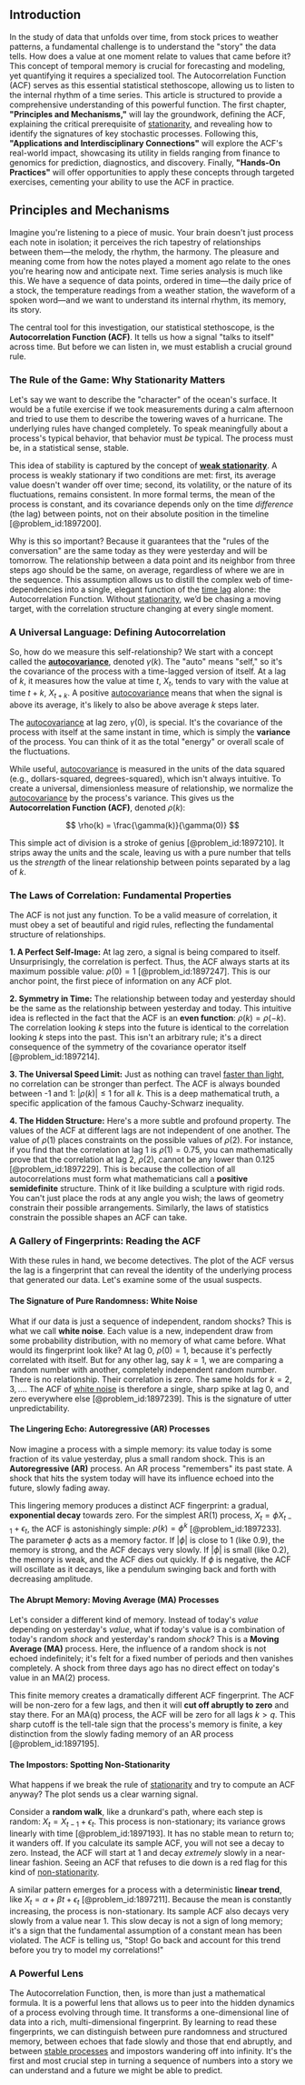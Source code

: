 ## Introduction
In the study of data that unfolds over time, from stock prices to weather patterns, a fundamental challenge is to understand the "story" the data tells. How does a value at one moment relate to values that came before it? This concept of temporal memory is crucial for forecasting and modeling, yet quantifying it requires a specialized tool. The Autocorrelation Function (ACF) serves as this essential statistical stethoscope, allowing us to listen to the internal rhythm of a time series. This article is structured to provide a comprehensive understanding of this powerful function. The first chapter, **"Principles and Mechanisms,"** will lay the groundwork, defining the ACF, explaining the critical prerequisite of [stationarity](@article_id:143282), and revealing how to identify the signatures of key stochastic processes. Following this, **"Applications and Interdisciplinary Connections"** will explore the ACF's real-world impact, showcasing its utility in fields ranging from finance to genomics for prediction, diagnostics, and discovery. Finally, **"Hands-On Practices"** will offer opportunities to apply these concepts through targeted exercises, cementing your ability to use the ACF in practice.

## Principles and Mechanisms

Imagine you're listening to a piece of music. Your brain doesn't just process each note in isolation; it perceives the rich tapestry of relationships between them—the melody, the rhythm, the harmony. The pleasure and meaning come from how the notes played a moment ago relate to the ones you're hearing now and anticipate next. Time series analysis is much like this. We have a sequence of data points, ordered in time—the daily price of a stock, the temperature readings from a weather station, the waveform of a spoken word—and we want to understand its internal rhythm, its memory, its story.

The central tool for this investigation, our statistical stethoscope, is the **Autocorrelation Function (ACF)**. It tells us how a signal "talks to itself" across time. But before we can listen in, we must establish a crucial ground rule.

### The Rule of the Game: Why Stationarity Matters

Let's say we want to describe the "character" of the ocean's surface. It would be a futile exercise if we took measurements during a calm afternoon and tried to use them to describe the towering waves of a hurricane. The underlying rules have changed completely. To speak meaningfully about a process's typical behavior, that behavior must *be* typical. The process must be, in a statistical sense, stable.

This idea of stability is captured by the concept of **[weak stationarity](@article_id:170710)**. A process is weakly stationary if two conditions are met: first, its average value doesn't wander off over time; second, its volatility, or the nature of its fluctuations, remains consistent. In more formal terms, the mean of the process is constant, and its covariance depends only on the time *difference* (the lag) between points, not on their absolute position in the timeline [@problem_id:1897200].

Why is this so important? Because it guarantees that the "rules of the conversation" are the same today as they were yesterday and will be tomorrow. The relationship between a data point and its neighbor from three steps ago should be the same, on average, regardless of where we are in the sequence. This assumption allows us to distill the complex web of time-dependencies into a single, elegant function of the [time lag](@article_id:266618) alone: the Autocorrelation Function. Without [stationarity](@article_id:143282), we’d be chasing a moving target, with the correlation structure changing at every single moment.

### A Universal Language: Defining Autocorrelation

So, how do we measure this self-relationship? We start with a concept called the **[autocovariance](@article_id:269989)**, denoted $\gamma(k)$. The "auto" means "self," so it's the covariance of the process with a time-lagged version of itself. At a lag of $k$, it measures how the value at time $t$, $X_t$, tends to vary with the value at time $t+k$, $X_{t+k}$. A positive [autocovariance](@article_id:269989) means that when the signal is above its average, it's likely to also be above average $k$ steps later.

The [autocovariance](@article_id:269989) at lag zero, $\gamma(0)$, is special. It's the covariance of the process with itself at the same instant in time, which is simply the **variance** of the process. You can think of it as the total "energy" or overall scale of the fluctuations.

While useful, [autocovariance](@article_id:269989) is measured in the units of the data squared (e.g., dollars-squared, degrees-squared), which isn't always intuitive. To create a universal, dimensionless measure of relationship, we normalize the [autocovariance](@article_id:269989) by the process's variance. This gives us the **Autocorrelation Function (ACF)**, denoted $\rho(k)$:

$$
\rho(k) = \frac{\gamma(k)}{\gamma(0)}
$$

This simple act of division is a stroke of genius [@problem_id:1897210]. It strips away the units and the scale, leaving us with a pure number that tells us the *strength* of the linear relationship between points separated by a lag of $k$.

### The Laws of Correlation: Fundamental Properties

The ACF is not just any function. To be a valid measure of correlation, it must obey a set of beautiful and rigid rules, reflecting the fundamental structure of relationships.

**1. A Perfect Self-Image:** At lag zero, a signal is being compared to itself. Unsurprisingly, the correlation is perfect. Thus, the ACF always starts at its maximum possible value: $\rho(0) = 1$ [@problem_id:1897247]. This is our anchor point, the first piece of information on any ACF plot.

**2. Symmetry in Time:** The relationship between today and yesterday should be the same as the relationship between yesterday and today. This intuitive idea is reflected in the fact that the ACF is an **even function**: $\rho(k) = \rho(-k)$. The correlation looking $k$ steps into the future is identical to the correlation looking $k$ steps into the past. This isn't an arbitrary rule; it's a direct consequence of the symmetry of the covariance operator itself [@problem_id:1897214].

**3. The Universal Speed Limit:** Just as nothing can travel [faster than light](@article_id:181765), no correlation can be stronger than perfect. The ACF is always bounded between -1 and 1: $|\rho(k)| \le 1$ for all $k$. This is a deep mathematical truth, a specific application of the famous Cauchy-Schwarz inequality.

**4. The Hidden Structure:** Here's a more subtle and profound property. The values of the ACF at different lags are not independent of one another. The value of $\rho(1)$ places constraints on the possible values of $\rho(2)$. For instance, if you find that the correlation at lag 1 is $\rho(1) = 0.75$, you can mathematically prove that the correlation at lag 2, $\rho(2)$, cannot be any lower than $0.125$ [@problem_id:1897229]. This is because the collection of all autocorrelations must form what mathematicians call a **positive semidefinite** structure. Think of it like building a sculpture with rigid rods. You can't just place the rods at any angle you wish; the laws of geometry constrain their possible arrangements. Similarly, the laws of statistics constrain the possible shapes an ACF can take.

### A Gallery of Fingerprints: Reading the ACF

With these rules in hand, we become detectives. The plot of the ACF versus the lag is a fingerprint that can reveal the identity of the underlying process that generated our data. Let's examine some of the usual suspects.

#### The Signature of Pure Randomness: White Noise

What if our data is just a sequence of independent, random shocks? This is what we call **white noise**. Each value is a new, independent draw from some probability distribution, with no memory of what came before. What would its fingerprint look like? At lag 0, $\rho(0)=1$, because it's perfectly correlated with itself. But for any other lag, say $k=1$, we are comparing a random number with another, completely independent random number. There is no relationship. Their correlation is zero. The same holds for $k=2, 3, \ldots$. The ACF of [white noise](@article_id:144754) is therefore a single, sharp spike at lag 0, and zero everywhere else [@problem_id:1897239]. This is the signature of utter unpredictability.

#### The Lingering Echo: Autoregressive (AR) Processes

Now imagine a process with a simple memory: its value today is some fraction of its value yesterday, plus a small random shock. This is an **Autoregressive (AR)** process. An AR process "remembers" its past state. A shock that hits the system today will have its influence echoed into the future, slowly fading away.

This lingering memory produces a distinct ACF fingerprint: a gradual, **exponential decay** towards zero. For the simplest AR(1) process, $X_t = \phi X_{t-1} + \epsilon_t$, the ACF is astonishingly simple: $\rho(k) = \phi^k$ [@problem_id:1897233]. The parameter $\phi$ acts as a memory factor. If $|\phi|$ is close to 1 (like 0.9), the memory is strong, and the ACF decays very slowly. If $|\phi|$ is small (like 0.2), the memory is weak, and the ACF dies out quickly. If $\phi$ is negative, the ACF will oscillate as it decays, like a pendulum swinging back and forth with decreasing amplitude.

#### The Abrupt Memory: Moving Average (MA) Processes

Let's consider a different kind of memory. Instead of today's *value* depending on yesterday's *value*, what if today's value is a combination of today's random *shock* and yesterday's random *shock*? This is a **Moving Average (MA)** process. Here, the influence of a random shock is not echoed indefinitely; it's felt for a fixed number of periods and then vanishes completely. A shock from three days ago has no direct effect on today's value in an MA(2) process.

This finite memory creates a dramatically different ACF fingerprint. The ACF will be non-zero for a few lags, and then it will **cut off abruptly to zero** and stay there. For an MA(q) process, the ACF will be zero for all lags $k > q$. This sharp cutoff is the tell-tale sign that the process's memory is finite, a key distinction from the slowly fading memory of an AR process [@problem_id:1897195].

#### The Impostors: Spotting Non-Stationarity

What happens if we break the rule of [stationarity](@article_id:143282) and try to compute an ACF anyway? The plot sends us a clear warning signal.

Consider a **random walk**, like a drunkard's path, where each step is random: $X_t = X_{t-1} + \epsilon_t$. This process is non-stationary; its variance grows linearly with time [@problem_id:1897193]. It has no stable mean to return to; it wanders off. If you calculate its sample ACF, you will not see a decay to zero. Instead, the ACF will start at 1 and decay *extremely* slowly in a near-linear fashion. Seeing an ACF that refuses to die down is a red flag for this kind of [non-stationarity](@article_id:138082).

A similar pattern emerges for a process with a deterministic **linear trend**, like $X_t = \alpha + \beta t + \epsilon_t$ [@problem_id:1897211]. Because the mean is constantly increasing, the process is non-stationary. Its sample ACF also decays very slowly from a value near 1. This slow decay is not a sign of long memory; it's a sign that the fundamental assumption of a constant mean has been violated. The ACF is telling us, "Stop! Go back and account for this trend before you try to model my correlations!"

### A Powerful Lens

The Autocorrelation Function, then, is more than just a mathematical formula. It is a powerful lens that allows us to peer into the hidden dynamics of a process evolving through time. It transforms a one-dimensional line of data into a rich, multi-dimensional fingerprint. By learning to read these fingerprints, we can distinguish between pure randomness and structured memory, between echoes that fade slowly and those that end abruptly, and between [stable processes](@article_id:269316) and impostors wandering off into infinity. It's the first and most crucial step in turning a sequence of numbers into a story we can understand and a future we might be able to predict.